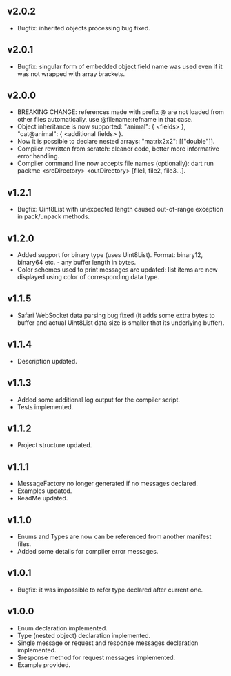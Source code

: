 ## v2.0.2
* Bugfix: inherited objects processing bug fixed.

## v2.0.1
* Bugfix: singular form of embedded object field name was used even if it was not wrapped with array brackets.

## v2.0.0
* BREAKING CHANGE: references made with prefix \@ are not loaded from other files automatically, use \@filename:refname in that case.
* Object inheritance is now supported: "animal": { \<fields> }, "cat@animal": { \<additional fields> }.
* Now it is possible to declare nested arrays: "matrix2x2": [["double"]].
* Compiler rewritten from scratch: cleaner code, better more informative error handling.
* Compiler command line now accepts file names (optionally): dart run packme \<srcDirectory> \<outDirectory> [file1, file2, file3...].

## v1.2.1
* Bugfix: Uint8List with unexpected length caused out-of-range exception in pack/unpack methods.

## v1.2.0
* Added support for binary type (uses Uint8List). Format: binary12, binary64 etc. - any buffer length in bytes.
* Color schemes used to print messages are updated: list items are now displayed using color of corresponding data type.

## v1.1.5
* Safari WebSocket data parsing bug fixed (it adds some extra bytes to buffer and actual Uint8List data size is smaller that its underlying buffer).

## v1.1.4
* Description updated.

## v1.1.3
* Added some additional log output for the compiler script.
* Tests implemented.

## v1.1.2
* Project structure updated.

## v1.1.1
* MessageFactory no longer generated if no messages declared.
* Examples updated.
* ReadMe updated.

## v1.1.0
* Enums and Types are now can be referenced from another manifest files.
* Added some details for compiler error messages.

## v1.0.1
* Bugfix: it was impossible to refer type declared after current one.

## v1.0.0
* Enum declaration implemented.
* Type (nested object) declaration implemented.
* Single message or request and response messages declaration implemented.
* $response method for request messages implemented.
* Example provided.

